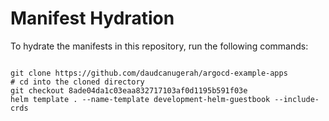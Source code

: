 
# Manifest Hydration

To hydrate the manifests in this repository, run the following commands:

```shell

git clone https://github.com/daudcanugerah/argocd-example-apps
# cd into the cloned directory
git checkout 8ade04da1c03eaa832717103af0d1195b591f03e
helm template . --name-template development-helm-guestbook --include-crds
```